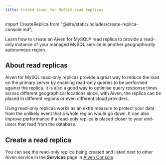 ```yaml
---
title: Create Aiven for MySQL® read replicas
---
```


import CreateReplica from "@site/static/includes/create-replica-console.md";

Learn how to create an Aiven for MySQL® read replica to provide a read-only instance of your managed MySQL service in another geographically autonomous region.

## About read replicas

Aiven for MySQL read-only replicas provide a great way to reduce the
load on the primary server by enabling read-only queries to be performed
against the replica. It is also a good way to optimise query response
times across different geographical locations since, with Aiven, the
replica can be placed in different regions or even different cloud
providers.

Using read-only replicas works as an extra measure to protect your data
from the unlikely event that a whole region would go down. It can also
improve performance if a read-only replica is placed closer to your
end-users that read from the database.

## Create a read replica

<CreateReplica/>

You can see the read-only replica being created and listed next to other
Aiven service in the **Services** page in [Aiven
Console](https://console.aiven.io/).

